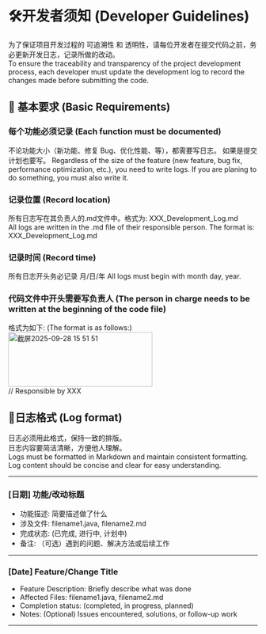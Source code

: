 # 🛠️开发者须知 (Developer Guidelines)
为了保证项目开发过程的 可追溯性 和 透明性，请每位开发者在提交代码之前，务必更新开发日志，记录所做的改动。  
To ensure the traceability and transparency of the project development process, each developer must update the development log to record the changes made before submitting the code.  
## 📌 基本要求 (Basic Requirements)
### 每个功能必须记录 (Each function must be documented)
不论功能大小（新功能、修复 Bug、优化性能、等），都需要写日志。 如果是提交计划也要写。
Regardless of the size of the feature (new feature, bug fix, performance optimization, etc.), you need to write logs.  If you are planing to do something, you must also write it.
### 记录位置 (Record location)
所有日志写在其负责人的.md文件中。格式为: XXX_Development_Log.md  
All logs are written in the .md file of their responsible person. The format is: XXX_Development_Log.md  
### 记录时间 (Record time)
所有日志开头务必记录 月/日/年
All logs must begin with month day, year.
### 代码文件中开头需要写负责人 (The person in charge needs to be written at the beginning of the code file)
格式为如下: (The format is as follows:)   
<img width="291" height="110" alt="截屏2025-09-28 15 51 51" src="https://github.com/user-attachments/assets/b2f1e386-f39c-4fb7-a374-fe39fe435e9a" />  
// Responsible by XXX  
## 📝日志格式 (Log format)
日志必须用此格式，保持一致的排版。  
日志内容要简洁清晰，方便他人理解。  
Logs must be formatted in Markdown and maintain consistent formatting.  
Log content should be concise and clear for easy understanding.  

---
### [日期] 功能/改动标题
- 功能描述: 简要描述做了什么
- 涉及文件: filename1.java, filename2.md
- 完成状态: (已完成, 进行中, 计划中)
- 备注: （可选）遇到的问题、解决方法或后续工作
---
### [Date] Feature/Change Title
- Feature Description: Briefly describe what was done
- Affected Files: filename1.java, filename2.md
- Completion status: (completed, in progress, planned)
- Notes: (Optional) Issues encountered, solutions, or follow-up work
---



